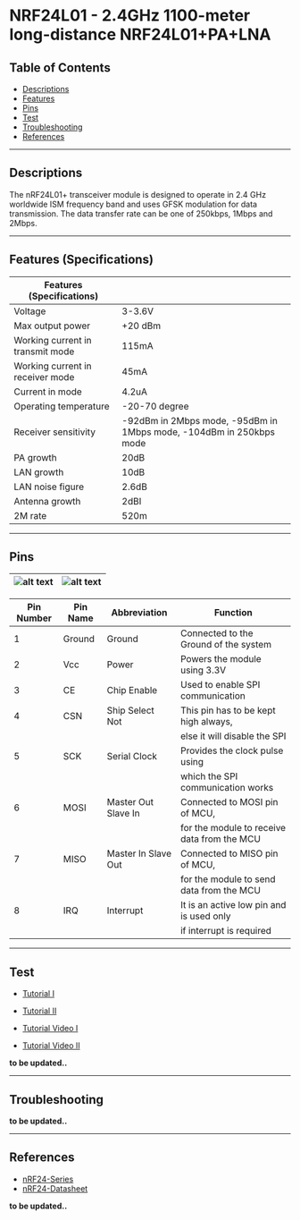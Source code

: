 # NRF24L01 - 2.4GHz 1100-meter long-distance NRF24L01+PA+LNA

## Table of Contents

-   [Descriptions](#descriptions)
-   [Features](#features)
-   [Pins](#pins)
-   [Test](#test-code)
-   [Troubleshooting](#troubleshooting)
-   [References](#references)

---

## Descriptions

The nRF24L01+ transceiver module is designed to operate in 2.4 GHz worldwide ISM frequency band and uses GFSK modulation for data transmission. The data transfer rate can be one of 250kbps, 1Mbps and 2Mbps.

---

## Features (Specifications)

| Features (Specifications)        |                                                                     |
| -------------------------------- | ------------------------------------------------------------------- |
| Voltage                          | 3-3.6V                                                              |
| Max output power                 | +20 dBm                                                             |
| Working current in transmit mode | 115mA                                                               |
| Working current in receiver mode | 45mA                                                                |
| Current in mode                  | 4.2uA                                                               |
| Operating temperature            | -20-70 degree                                                       |
| Receiver sensitivity             | -92dBm in 2Mbps mode, -95dBm in 1Mbps mode, -104dBm in 250kbps mode |
| PA growth                        | 20dB                                                                |
| LAN growth                       | 10dB                                                                |
| LAN noise figure                 | 2.6dB                                                               |
| Antenna growth                   | 2dBI                                                                |
| 2M rate                          | 520m                                                                |

---

## Pins

| ![alt text](https://bit.ly/3rtymw1 'pinout') | ![alt text](https://bit.ly/2NZVBQC 'pinout') |
| -------------------------------------------- | -------------------------------------------- |

| Pin Number | Pin Name | Abbreviation        | Function                                    |
| ---------- | -------- | ------------------- | ------------------------------------------- |
| 1          | Ground   | Ground              | Connected to the Ground of the system       |
| 2          | Vcc      | Power               | Powers the module using 3.3V                |
| 3          | CE       | Chip Enable         | Used to enable SPI communication            |
| 4          | CSN      | Ship Select Not     | This pin has to be kept high always,        |
|            |          |                     | else it will disable the SPI                |
| 5          | SCK      | Serial Clock        | Provides the clock pulse using              |
|            |          |                     | which the SPI communication works           |
| 6          | MOSI     | Master Out Slave In | Connected to MOSI pin of MCU,               |
|            |          |                     | for the module to receive data from the MCU |
| 7          | MISO     | Master In Slave Out | Connected to MISO pin of MCU,               |
|            |          |                     | for the module to send data from the MCU    |
| 8          | IRQ      | Interrupt           | It is an active low pin and is used only    |
|            |          |                     | if interrupt is required                    |

---

## Test

-   [Tutorial I](https://bit.ly/NRF24L01-tutorial)
-   [Tutorial II](https://bit.ly/NRF24L01-tutorial2)

-   [Tutorial Video I](https://youtu.be/uilIwkJGtfI)
-   [Tutorial Video II](https://youtu.be/57pdX6b0sfw)

**to be updated..**

---

## Troubleshooting

**to be updated..**

---

## References

-   [nRF24-Series](https://www.nordicsemi.com/Products/Low-power-short-range-wireless/nRF24-series)
-   [nRF24-Datasheet](https://bit.ly/3w7blCK)

**to be updated..**
